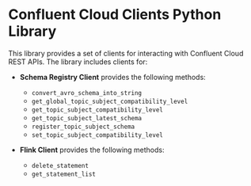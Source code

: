 # Confluent Cloud Clients Python Library
This library provides a set of clients for interacting with Confluent Cloud REST APIs. The library includes clients for:

+ **Schema Registry Client** provides the following methods:
    - `convert_avro_schema_into_string`
    - `get_global_topic_subject_compatibility_level`
    - `get_topic_subject_compatibility_level`
    - `get_topic_subject_latest_schema`
    - `register_topic_subject_schema`
    - `set_topic_subject_compatibility_level`

+ **Flink Client** provides the following methods:
    - `delete_statement`
    - `get_statement_list`